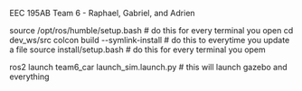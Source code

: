 EEC 195AB Team 6 - Raphael, Gabriel, and Adrien

source /opt/ros/humble/setup.bash # do this for every terminal you open
cd dev_ws/src
colcon build --symlink-install    # do this to everytime you update a file
source install/setup.bash         # do this for every terminal you opem

ros2 launch team6_car launch_sim.launch.py    # this will launch gazebo and everything
